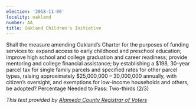 ```yaml
---
election: '2018-11-06'
locality: oakland
number: AA
title: Oakland Children's Initiative
---
```

Shall the measure amending Oakland’s Charter for the purposes of funding services to: expand access to early childhood  and  preschool  education;  improve  high  school  and  college  graduation  and  career  readiness;  provide  mentoring and college financial assistance; by establishing a $198, 30-year parcel tax for single family parcels and  specified  rates  for  other  parcel  types,  raising  approximately  $25,000,000  – 30,000,000  annually,  with  citizen’s oversight, and exemptions for low-income households and others, be adopted? Percentage Needed to Pass: Two-thirds (2/3)

_This text provided by [Alameda County Registrar of Voters](https://www.acvote.org/election-information/elections?id=236#)_
